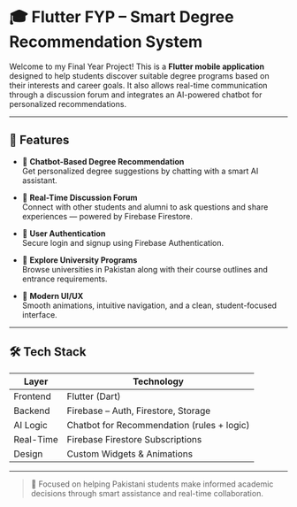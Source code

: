 # 🎓 Flutter FYP – Smart Degree Recommendation System

Welcome to my Final Year Project! This is a **Flutter mobile application** designed to help students discover suitable degree programs based on their interests and career goals. It also allows real-time communication through a discussion forum and integrates an AI-powered chatbot for personalized recommendations.

---

## 🚀 Features

- 🤖 **Chatbot-Based Degree Recommendation**  
  Get personalized degree suggestions by chatting with a smart AI assistant.

- 💬 **Real-Time Discussion Forum**  
  Connect with other students and alumni to ask questions and share experiences — powered by Firebase Firestore.

- 🔐 **User Authentication**  
  Secure login and signup using Firebase Authentication.

- 📄 **Explore University Programs**  
  Browse universities in Pakistan along with their course outlines and entrance requirements.

- 🎨 **Modern UI/UX**  
  Smooth animations, intuitive navigation, and a clean, student-focused interface.

---

## 🛠 Tech Stack

| Layer         | Technology                                 |
|--------------|--------------------------------------------|
| Frontend     | Flutter (Dart)                             |
| Backend      | Firebase – Auth, Firestore, Storage        |
| AI Logic     | Chatbot for Recommendation (rules + logic) |
| Real-Time    | Firebase Firestore Subscriptions           |
| Design       | Custom Widgets & Animations                |

---

> 🎯 Focused on helping Pakistani students make informed academic decisions through smart assistance and real-time collaboration.

